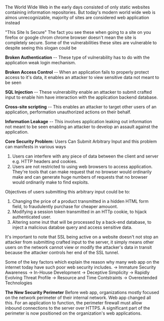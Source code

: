 The World Wide Web in the early days consisted of only static websites containing information repositories. But today's modern world wide web is almos unrecognizable, majority of sites are considered web application instead

"This Site Is Secure"
The fact you see these when going to a site on you firefox or google chrom chrome browser doesn't mean the site is completely secure. Some of the vulnerabilities these sites are vulnerable to despite seeing this slogan could be

**Broken Authentication** -- These type of vulnerability has to do with the application weak login mechanism.

**Broken Access Control** -- When an application fails to properly protect access to it's data, it enables an attacker to view sensitive data not meant to be seen

**SQL Injection** -- These vulnerability enable an attacker to submit crafted input to enable him have interaction with the application backend database.

**Cross-site scripting** -- This enables an attacker to target other users of an application, performation unauthorized actions on their behalf.

**Information Leakage** -- This involves application leaking out information not meant to be seen enabling an attacker to develop an assault against the application.

**Core Security Problem:**
Users Can Submit Arbitrary Input and this problem can manifests in various ways

1. Users can interfere with any piece of data between the client and server e.g. HTTP headers and cookies.
2. Users are not restricted to using web browsers to access application. They're tools that can make request that no browser would ordinarily make and can generate huge numbers of requests that no browser would ordinarily make to find exploits.

Objectives of users submitting this arbitrary input could be to:

1. Changing the price of a product transmitted in a hidden HTML form field, to fraudulently purchase for cheaper amouont.
2. Modifying a session token transmitted in an HTTp cookie, to hijack authenticated user.
3. Altering some inut that will be processed by a back-end database, to inject a malicious databse query and access sensitive data.

It's important to note that SSL being active on a website doesn't not stop an attacker from submitting crafted input to the server, it simply 
means other users on the network cannot view or modify the attacker's data in transit because the attacker controls her end of the SSL tunnel.

Some of the key factors which explain the reason why many web app on the internet today have such poor web security includes.
-> Immature Security Awareness
-> In-House Development
-> Deceptive Simplicity
-> Rapidly Evolving Threat Profile
-> Resource and Time Contstraints
-> Overextended Technologies

**The New Security Perimeter**
Before web app, organizations mostly focused on the network perimeter of their internal network. Web app changed all this. For an application to function, the perimeter firewall must allow inbound connections to the server over HTTPS.
A significant part of the perimeter is now positioned on the organization's web applications.

